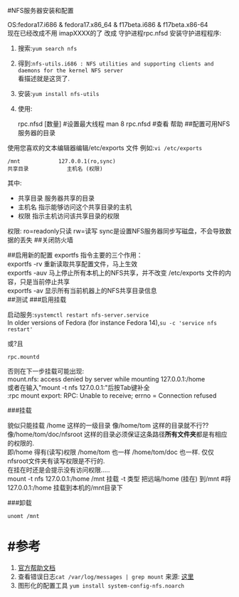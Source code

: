 

#NFS服务器安装和配置

OS:fedora17.i686 & fedora17.x86_64 & f17beta.i686 & f17beta.x86-64   
现在已经改成不用 imapXXXX的了
改成 守护进程rpc.nfsd
安装守护进程程序:  
1. 搜索:`yum search nfs`    
2. 得到:`nfs-utils.i686 : NFS utilities and supporting clients and daemons for the kernel NFS server`  
	看描述就是这货了.  
3. 安装:`yum install nfs-utils`  
4. 使用:
 
	rpc.nfsd [数量]		#设置最大线程
	man 8 rpc.nfsd 		#查看 帮助
##配置可用NFS服务器的目录

使用您喜欢的文本编辑器编辑/etc/exports 文件
例如:`vi /etc/exports`

	/mnt			127.0.0.1(ro,sync)
	共享目录			主机名	(权限)  
其中:

* 共享目录	服务器共享的目录
* 主机名	指示能够访问这个共享目录的主机
* 权限	指示主机访问该共享目录的权限

	
权限:
ro=readonly只读 rw=读写
sync是设置NFS服务器同步写磁盘，不会导致数据的丢失
##关闭防火墙

##启用新的配置
exportfs 指令主要的三个作用：  
exportfs -rv   重新读取共享配置文件，马上生效   
exportfs -auv  马上停止所有本机上的NFS共享，并不改变 /etc/exports 文件的内容，只是当前停止共享  
exportfs -av   显示所有当前机器上的NFS共享目录信息  
##测试
###启用挂载

启动服务:`systemctl restart nfs-server.service`  
In older versions of Fedora (for instance Fedora 14),`su -c 'service nfs restart'`  


或?且   

	rpc.mountd	
否则在下一步挂载可能出现:  
mount.nfs: access denied by server while mounting 127.0.0.1:/home  
或者在输入"mount -t nfs 127.0.0.1:"后按Tab键补全  
:rpc mount export: RPC: Unable to receive; errno = Connection refused  

###挂载

</del>貌似只能挂载 /home 这样的一级目录 像/home/tom 这样的目录就不行??</del>  
像/home/tom/doc/nfsroot 这样的目录必须保证这条路径**所有文件夹**都是有相应的权限的.    
即/home 得有(读写)权限 /home/tom 也一样 /home/tom/doc 也一样. 仅仅nfsroot文件夹有读写权限是不行的.   
在挂在时还是会提示没有访问权限.....  
	mount -t nfs 127.0.0.1:/home 	/mnt
	挂载 -t 类型 把远端/home    (挂在)   到/mnt
	#将127.0.0.1:/home 挂载到本机的/mnt目录下

###卸载
 
	unomt /mnt


#参考
=====  
1. [官方帮助文档](http://fedoraproject.org/wiki/Administration_Guide_Draft/NFS)  
2. 查看错误日志`cat /var/log/messages | grep mount` 来源:
[这里](http://liuzhigong.blog.163.com/blog/static/17827237520115305226932/)  
3. 图形化的配置工具 `yum install system-config-nfs.noarch`
